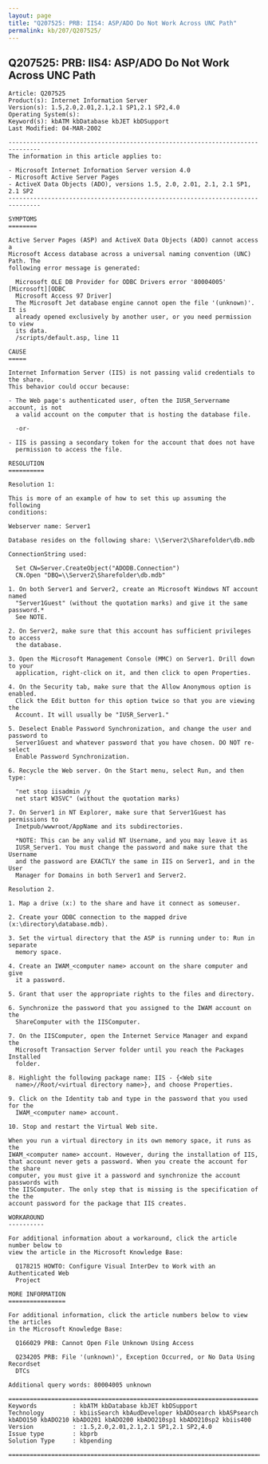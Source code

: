 ```yaml
---
layout: page
title: "Q207525: PRB: IIS4: ASP/ADO Do Not Work Across UNC Path"
permalink: kb/207/Q207525/
---
```


## Q207525: PRB: IIS4: ASP/ADO Do Not Work Across UNC Path

	Article: Q207525
	Product(s): Internet Information Server
	Version(s): 1.5,2.0,2.01,2.1,2.1 SP1,2.1 SP2,4.0
	Operating System(s): 
	Keyword(s): kbATM kbDatabase kbJET kbDSupport
	Last Modified: 04-MAR-2002
	
	-------------------------------------------------------------------------------
	The information in this article applies to:
	
	- Microsoft Internet Information Server version 4.0 
	- Microsoft Active Server Pages 
	- ActiveX Data Objects (ADO), versions 1.5, 2.0, 2.01, 2.1, 2.1 SP1, 2.1 SP2 
	-------------------------------------------------------------------------------
	
	SYMPTOMS
	========
	
	Active Server Pages (ASP) and ActiveX Data Objects (ADO) cannot access a
	Microsoft Access database across a universal naming convention (UNC) Path. The
	following error message is generated:
	
	  Microsoft OLE DB Provider for ODBC Drivers error '80004005' [Microsoft][ODBC
	  Microsoft Access 97 Driver]
	  The Microsoft Jet database engine cannot open the file '(unknown)'. It is
	  already opened exclusively by another user, or you need permission to view
	  its data.
	  /scripts/default.asp, line 11
	
	CAUSE
	=====
	
	Internet Information Server (IIS) is not passing valid credentials to the share.
	This behavior could occur because:
	
	- The Web page's authenticated user, often the IUSR_Servername account, is not
	  a valid account on the computer that is hosting the database file.
	
	  -or-
	
	- IIS is passing a secondary token for the account that does not have
	  permission to access the file.
	
	RESOLUTION
	==========
	
	Resolution 1:
	
	This is more of an example of how to set this up assuming the following
	conditions:
	
	Webserver name: Server1
	
	Database resides on the following share: \\Server2\Sharefolder\db.mdb
	
	ConnectionString used:
	
	  Set CN=Server.CreateObject("ADODB.Connection")
	  CN.Open "DBQ=\\Server2\Sharefolder\db.mdb"
	
	1. On both Server1 and Server2, create an Microsoft Windows NT account named
	  "Server1Guest" (without the quotation marks) and give it the same password.*
	  See NOTE.
	
	2. On Server2, make sure that this account has sufficient privileges to access
	  the database.
	
	3. Open the Microsoft Management Console (MMC) on Server1. Drill down to your
	  application, right-click on it, and then click to open Properties.
	
	4. On the Security tab, make sure that the Allow Anonymous option is enabled.
	  Click the Edit button for this option twice so that you are viewing the
	  Account. It will usually be "IUSR_Server1."
	
	5. Deselect Enable Password Synchronization, and change the user and password to
	  Server1Guest and whatever password that you have chosen. DO NOT re-select
	  Enable Password Synchronization.
	
	6. Recycle the Web server. On the Start menu, select Run, and then type:
	
	  "net stop iisadmin /y
	  net start W3SVC" (without the quotation marks)
	
	7. On Server1 in NT Explorer, make sure that Server1Guest has permissions to
	  Inetpub/wwwroot/AppName and its subdirectories.
	
	  *NOTE: This can be any valid NT Username, and you may leave it as
	  IUSR_Server1. You must change the password and make sure that the Username
	  and the password are EXACTLY the same in IIS on Server1, and in the User
	  Manager for Domains in both Server1 and Server2.
	
	Resolution 2.
	
	1. Map a drive (x:) to the share and have it connect as someuser.
	
	2. Create your ODBC connection to the mapped drive (x:\directory\database.mdb).
	
	3. Set the virtual directory that the ASP is running under to: Run in separate
	  memory space.
	
	4. Create an IWAM_<computer name> account on the share computer and give
	  it a password.
	
	5. Grant that user the appropriate rights to the files and directory.
	
	6. Synchronize the password that you assigned to the IWAM account on the
	  ShareComputer with the IISComputer.
	
	7. On the IISComputer, open the Internet Service Manager and expand the
	  Microsoft Transaction Server folder until you reach the Packages Installed
	  folder.
	
	8. Highlight the following package name: IIS - {<Web site
	  name>//Root/<virtual directory name>}, and choose Properties.
	
	9. Click on the Identity tab and type in the password that you used for the
	  IWAM_<computer name> account.
	
	10. Stop and restart the Virtual Web site.
	
	When you run a virtual directory in its own memory space, it runs as the
	IWAM_<computer name> account. However, during the installation of IIS,
	that account never gets a password. When you create the account for the share
	computer, you must give it a password and synchronize the account passwords with
	the IISComputer. The only step that is missing is the specification of the the
	account password for the package that IIS creates.
	
	WORKAROUND
	----------
	
	For additional information about a workaround, click the article number below to
	view the article in the Microsoft Knowledge Base:
	
	  Q178215 HOWTO: Configure Visual InterDev to Work with an Authenticated Web
	  Project
	
	MORE INFORMATION
	================
	
	For additional information, click the article numbers below to view the articles
	in the Microsoft Knowledge Base:
	
	  Q166029 PRB: Cannot Open File Unknown Using Access
	
	  Q234205 PRB: File '(unknown)', Exception Occurred, or No Data Using Recordset
	  DTCs
	
	Additional query words: 80004005 unknown
	
	======================================================================
	Keywords          : kbATM kbDatabase kbJET kbDSupport 
	Technology        : kbiisSearch kbAudDeveloper kbADOsearch kbASPsearch kbADO150 kbADO210 kbADO201 kbADO200 kbADO210sp1 kbADO210sp2 kbiis400
	Version           : :1.5,2.0,2.01,2.1,2.1 SP1,2.1 SP2,4.0
	Issue type        : kbprb
	Solution Type     : kbpending
	
	=============================================================================
	
